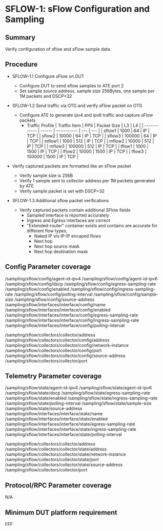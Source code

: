 # SFLOW-1: sFlow Configuration and Sampling

## Summary

Verify configuration of sflow and sFlow sample data.

## Procedure

* SFLOW-1.1 Configure sFlow on DUT
  * Configure DUT to send sflow samples to ATE port 2
  * Set sample source address, sample size 256Bytes, one sample per 1M packets and DSCP=32

* SFLOW-1.2 Send traffic via OTG and verify sFlow packet on OTG
  * Configure ATE to generate ipv4 and ipv6 traffic and capture sFlow packets
    * Traffic Profile
        | Traffic Item | PPS    | Packet Size | L3  | L4  |
        | ------------ | ------ | ----------- | --- | --- |
        | sflow1       | 1000   | 64          | IP  | TCP |
        | sflow2       | 10000  | 64          | IP  | TCP |
        | sflow3       | 100000 | 64          | IP  | TCP |
        | mflow1       | 1000   | 512         | IP  | TCP |
        | mflow2       | 10000  | 512         | IP  | TCP |
        | mflow3       | 100000 | 512         | IP  | TCP |
        | lflow1       | 1000   | 1500        | IP  | TCP |
        | lflow2       | 10000  | 1500        | IP  | TCP |
        | lflow3       | 100000 | 1500        | IP  | TCP |

* Verify captured packets are formatted like an sFlow packet
  * Verify sample size is 256B
  * Verify 1 sample sent to collector address per 1M packets generated by ATE
  * Verify sample packet is set with DSCP=32

* SFLOW-1.3 Additional sflow packet verifications
  * Verify captured packets contain additional SFlow fields
    * Sampled interface is reported accurately
    * Ingress and Egress interfaces are correct
    * "Extended-router" container exists and contains are accurate for different flow types,
      * Naked IP v/s IP-IP encaped flows
      * Next hop
      * Next hop source mask
      * Next hop destination mask

## Config Parameter coverage

/sampling/sflow/config/agent-id-ipv4
/sampling/sflow/config/agent-id-ipv6
/sampling/sflow/config/dscp
/sampling/sflow/config/egress-sampling-rate
/sampling/sflow/config/enabled
/sampling/sflow/config/ingress-sampling-rate
/sampling/sflow/config/polling-interval
/sampling/sflow/config/sample-size
/sampling/sflow/config/source-address
/sampling/sflow/interfaces/interface/config/name
/sampling/sflow/interfaces/interface/config/enabled
/sampling/sflow/interfaces/interface/config/egress-sampling-rate
/sampling/sflow/interfaces/interface/config/ingress-sampling-rate
/sampling/sflow/interfaces/interface/config/polling-interval

/sampling/sflow/collectors/collector/address
/sampling/sflow/collectors/collector/config/address
/sampling/sflow/collectors/collector/config/network-instance
/sampling/sflow/collectors/collector/config/port
/sampling/sflow/collectors/collector/config/source-address
/sampling/sflow/collectors/collector/port

## Telemetry Parameter coverage

/sampling/sflow/state/agent-id-ipv4
/sampling/sflow/state/agent-id-ipv6
/sampling/sflow/state/dscp
/sampling/sflow/state/egress-sampling-rate
/sampling/sflow/state/enabled
/sampling/sflow/state/ingress-sampling-rate
/sampling/sflow/state/polling-interval
/sampling/sflow/state/sample-size
/sampling/sflow/state/source-address
/sampling/sflow/interfaces/interface/state/name
/sampling/sflow/interfaces/interface/state/enabled
/sampling/sflow/interfaces/interface/state/egress-sampling-rate
/sampling/sflow/interfaces/interface/state/ingress-sampling-rate
/sampling/sflow/interfaces/interface/state/polling-interval

/sampling/sflow/collectors/collector/address
/sampling/sflow/collectors/collector/state/address
/sampling/sflow/collectors/collector/state/network-instance
/sampling/sflow/collectors/collector/state/port
/sampling/sflow/collectors/collector/state/source-address
/sampling/sflow/collectors/collector/port

## Protocol/RPC Parameter coverage

N/A

## Minimum DUT platform requirement

FFF
